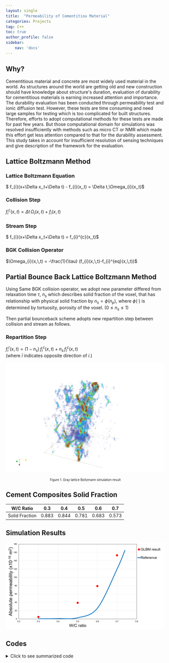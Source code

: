 ```yaml
---
layout: single
title:  "Permeability of Cementitiou Material"
categories: Projects
tag: C++
toc: true
author_profile: false
sidebar:
    nav: 'docs'
---
```


## Why?

<span style = "font-size:100%"> Cementitious material and concrete are most widely used material in the world. As structures around the world are getting old and new construction should have knowledge about structure's duration, evaluation of durability for cementitious materials is earning increased attention and importance. The durability evaluation has been conducted through permeability test and ionic diffusion test. However, these tests are time consuming and need large samples for testing which is too complicated for built structures. Therefore, efforts to adopt computational methods for these tests are made for past few years. But those computational domain for simulations was resolved insufficiently with methods such as micro CT or NMR which made this effort get less attention compared to that for the durability assessment.  
This study takes in account for insufficient resolution of sensing techniques and give description of the framework for the evaluation.  </span>

## Lattice Boltzmann Method

### Lattice Boltzmann Equation
$ f_{i}(x+\Delta x,\,t+\Delta t) - f_{i}(x,\,t) = \Delta t\,\Omega_{i}(x,\,t)$

### Collision Step

$f_{i}^{c}(x,\,t) = \Delta t\,\Omega_{i}(x,\,t) + f_{i}(x,\,t)$

### Stream Step
$ f_{i}(x+\Delta x,\,t+\Delta t) = f_{i}^{c}(x,\,t)$

### BGK Collision Operator

$\Omega_{i}(x,\,t) = -\frac{1}{\tau} (f_{i}(x,\,t)-f_{i}^{eq}(x,\,t))$

## Partial Bounce Back Lattice Boltzmann Method

Using Same BGK collision operator, we adopt new parameter differed from relaxation time $\tau$, $n_{s}$ which describes solid fraction of the voxel, that has relationship with physical solid fraction by $n_{s} = \phi (n_{p})$, where $\phi(\cdot)$ is determined by tortuosity, porosity of the voxel. ($0\leq n_{s}\leq 1$)

Then partial bounceback scheme adopts new repartition step between collision and stream as follows.

### Repartition Step

$f_{i}^{r}(x,\,t) =  (1-n_{s})\,f_{i}^{c}(x,\,t)+n_{s}\,f_{\bar{i}}^{c}(x,\,t)$  
(where $\bar{i}$ indicates opposite direction of $i$.)

![Simulation Image](/assets/images/ns7_sorted_turbo.png)  
<center style="font-size:70%"> Figure 1. Gray lattice Boltzmann simulation result </center>

## Cement Composites Solid Fraction

|W/C Ratio| 0.3|0.4|0.5|0.6|0.7|
|--|:--:|:--:|:--:|:--:|:--:|
|Solid Fraction| 0.883|0.844|0.781|0.683|0.573|

## Simulation Results

![OPC-to-w/c ratio simulation results](/assets/images/OPC_results.png)

## Codes

<details>
<summary> Click to see summarized code</summary>
<div markdown="1">


### Class for initializing cell population.

```c++
class pressureGradient
{
    public:
    pressureGradient(T deltaP_, plint nx_) : deltaP(deltaP_), nx(nx_){}
    void operator()(plint iX, plint iY, plint iZ, T &density, Array<T,3> &velocity) const
    {
        velocity.resetToZero();
        density = 1 - deltaP * DESCRIPTOR<T>::invCs2 / (T)(nx-1) * (T)iX;
    }

    private:
    T deltaP;
    plint nx;
};
```

### Function for reading geometry file.
```c++
void readGeometry(string fNameIn, string fNameOut, MultiScalarField3D<int> &geometry, bool vtk_out, string GeometryName)
{
    const plint nx = geometry.getNx();
    const plint ny = geometry.getNy();
    const plint nz = geometry.getNz();
    string fNameInTemp = fNameIn + GeometryName + ".dat";

    Box3D sliceBox(0,0,0,ny-1,0,nz-1);

    pcout<<"The geometry name is "<<fNameInTemp<<endl;

    unique_ptr<MultiScalarField3D<int>> slice = generateMultiScalarField<int>(geometry, sliceBox);
    plb_ifstream geometryFile(fNameInTemp.c_str());

    for (plint iX = 0; iX < nx - 1; ++iX){
        if (!geometryFile.is_open()){
            pcout<<"Error : could not open the geometry file "<<fNameInTemp<<endl;
            exit(EXIT_FAILURE);
        }

        geometryFile >> *slice;
        copy(*slice, slice->getBoundingBox(), geometry, Box3D(iX,iX, 0, ny - 1, 0, nz - 1));
    }

    if (vtk_out == true){
        VtkImageOutput3D<T> vtkOut(createFileName("Geometry",0,6));
        vtkOut.writeData<float>(*copyConvert<int, T>(geometry, geometry.getBoundingBox()), "tag", 1.0);
    }
}
```

### Function for simulation setup.

```c++
void simSetup(MultiBlockLattice3D<T,DESCRIPTOR> &lattice, OnLatticeBoundaryCondition3D<T,DESCRIPTOR> *boundaryCondition, 
                MultiScalarField3D<int> &geometry, MultiScalarField3D<T> &ns, T deltaP)

{
    pcout<<"Setting up the simulation"<<endl;
    const plint nx = lattice.getNx();
    const plint ny = lattice.getNy();
    const plint nz = lattice.getNz();

    pcout << "Definition of inlet/outlet. "<<endl;

    Box3D inlet(0,0,1,ny-1, 1, nz-2);
    boundaryCondition -> addPressureBoundary0N(inlet, lattice);
    setBoundaryDensity(lattice, inlet,(T) 1.);

    Box3D outlet(nx-1,nx-1,1,ny-1, 1, nz-2);
    boundaryCondition -> addPressureBoundary0P(outlet, lattice);
    setBoundaryDensity(lattice, outlet,(T) 1. - deltaP*DESCRIPTOR<T>::invCs2);

    std::vector<MultiBlock3D *> latticeArg;
    latticeArg.push_back(&lattice);
    latticeArg.push_back(&ns);
    applyProcessingFunctional(new ApplyFieldToExternal<T, DESCRIPTOR>, lattice.getBoundingBox(), latticeArg);

    defineDynamics(lattice, geometry, new NoDynamics<T,DESCRIPTOR>(), 2);
    defineDynamics(lattice, geometry, new PartialBBdynamics<T,DESCRIPTOR>((T) 1), 3);
    defineDynamics(lattice, geometry, new BounceBack<T,DESCRIPTOR>(),1);


    initializeAtEquilibrium(lattice, lattice.getBoundingBox(), pressureGradient(deltaP,nx));

    lattice.initialize();

    delete boundaryCondition;

    pcout<<"End of setting up the simulation"<<endl;
}
```
### Main function

```c++
int main(int argc, char **argv)
{
    plbInit(&argc, &argv);

    string fNameIn;
    string fNameOut;

    plint nx;
    plint ny;
    plint nz;
    T deltaP;
    bool nx_p, ny_p, nz_p, vtk_out;

    string GeometryName;
    string nsName, etaName;
    plint maxT; 
    T conv;
    T omegaPlus = (T) 1 / atof(argv[2]);
    T magic;
    T physNu, physL, physRho, physU;
    bool apply = false;

    string xmlFname;

    try
    {
        global::argv(1).read(xmlFname);
    }
    catch (PlbIOException &exception)
    {
        pcout << "You must specify an input file." << endl;
        pcout << "Usage: " << (std::string) global::argv(0) << " input.xml" << endl;
        return -1;
    }

    pcout<< "Reading inputs from xml file"<<endl;
    try {
        XMLreader document(xmlFname);
        document["geometry"]["file_geom"].read(GeometryName);

        document["geometry"]["file_ns"].read(nsName);
        document["geometry"]["file_eta"].read(etaName);

        document["geometry"]["size"]["x"].read(nx);
        document["geometry"]["size"]["y"].read(ny);
        document["geometry"]["size"]["z"].read(nz);
	    document["geometry"]["per"]["x"].read(nx_p);
        document["geometry"]["per"]["y"].read(ny_p);
        document["geometry"]["per"]["z"].read(nz_p);

        document["folder"]["out_f"].read(fNameOut);
        document["folder"]["in_f"].read(fNameIn);

        document["simulation"]["press"].read(deltaP);
        document["simulation"]["iter"].read(maxT);
	    document["simulation"]["conv"].read(conv);
	    document["simulation"]["vtk_out"].read(vtk_out);
        // document["simulation"]["omega_plus"].read(omegaPlus);
        document["simulation"]["magic"].read(magic);

        document["characteristics"]["nu"].read(physNu);
        document["characteristics"]["resol"].read(physL);
        document["characteristics"]["rho"].read(physRho);
    }
    catch (PlbIOException& exception) {
      pcout << exception.what() << std::endl;
      pcout << exception.what() << std::endl;
      return -1;
    }

    string inputF = fNameIn;
    global::directories().setOutputDir(fNameOut+"/");
    global::directories().setInputDir(inputF+"/");

    T nu = ((T)1/omegaPlus-(T)0.5)/DESCRIPTOR<T>::invCs2;
    physU = physL*physL*nu/physNu;
    T omegaMinus = magic/omegaMinus;

    T Perm;
    T Vel;

    pcout << "Simulation Setup starts " <<endl;
    pcout << "Max number of Iteration is "<<maxT<<endl;
    pcout << "The convergence threshold is "<<conv<<endl;

    util::ValueTracer<T> converge(physU, physL, conv);

    plint physT = converge.getDeltaT();
    pcout << "The physical time step is "<<physT<<endl;

    MultiBlockLattice3D<T,DESCRIPTOR> lattice(nx, ny, nz, new BGKdynamics<T,DESCRIPTOR>(omegaPlus));

    lattice.periodicity().toggle(0,nx_p);
    lattice.periodicity().toggle(1,ny_p);
    lattice.periodicity().toggle(2,nz_p);

    MultiScalarField3D<int> geometry(nx, ny, nz);
    MultiScalarField3D<T> ns(nx, ny, nz);
    MultiScalarField3D<T> eta(nx, ny, nz);
    readGeometry(fNameIn, fNameOut, geometry,vtk_out,GeometryName);
    readDoubleData(fNameIn,fNameOut, ns , vtk_out, nsName);

    simSetup(lattice, createLocalBoundaryCondition3D<T,DESCRIPTOR>(), geometry, ns, deltaP);

    T new_avg_f, relE_f1;
    T old_avg_f = 1;
    lattice.toggleInternalStatistics(true);

    pcout << "Simulation begins "<<endl;
    for (plint iT = 0; iT < maxT; ++iT){

        lattice.collideAndStream();
        new_avg_f = getStoredAverageEnergy(lattice);
        relE_f1 = fabs(old_avg_f-new_avg_f)/old_avg_f;
        old_avg_f = new_avg_f;

        if (iT%1000 == 0 && iT > 0){
            pcout <<"Iteration "<<iT<<endl;
            pcout <<"Average velocity = "<<computeAverage(*computeVelocityComponent(lattice, lattice.getBoundingBox(), 0))<<endl;
            pcout <<"Max velocity = "<<computeMax(*computeVelocityComponent(lattice, lattice.getBoundingBox(), 0))<<endl;
            pcout <<"The permeability is : "<<endl;
            computePermeability(lattice, nu, deltaP, Perm, Vel);
            pcout << "Error = "<<relE_f1<<endl;
            pcout << "*********************************"<<endl;
            writeGifs(lattice, iT);
            if(iT%2000 == 0)
            {
                writeVTK(lattice,iT);
            }
        }

        if(relE_f1<conv)
        {
            pcout <<"Iteration "<<iT<<endl;
            pcout <<"Average velocity = "<<computeAverage(*computeVelocityComponent(lattice, lattice.getBoundingBox(), 0))<<endl;
            pcout <<"The permeability is : "<<endl;
            computePermeability(lattice, nu, deltaP, Perm, Vel);
            pcout << "Error = "<<relE_f1<<endl;
            pcout << "*********************************"<<endl;
            pcout << "End of Simulation "<<endl;
            pcout << "*********************************"<<endl;
            pcout << "Writing Simulation Result Files "<<endl;
            writeGifs(lattice, iT);
            writeVTK(lattice, iT);
            pcout << "End of Program "<<endl;
            break;
        }

        if(isnan(relE_f1))
        {
            pcout << "Error = "<<relE_f1<<endl;
            pcout << "Simulation Diverged at Iteration "<<iT<<endl;
            pcout << "*********************************"<<endl;
            pcout << "End of Simulation "<<endl;
            pcout << "*********************************"<<endl;
            pcout << "Writing Simulation Result Files "<<endl;
            writeGifs(lattice, iT);
            pcout << "End of Program "<<endl;
            break;
        }

    }        
}
```
</div>
</details>